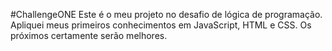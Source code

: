 #ChallengeONE
Este é o meu projeto no desafio de lógica de programação. Apliquei meus primeiros conhecimentos em JavaScript, HTML e CSS.
Os próximos certamente serão melhores.
